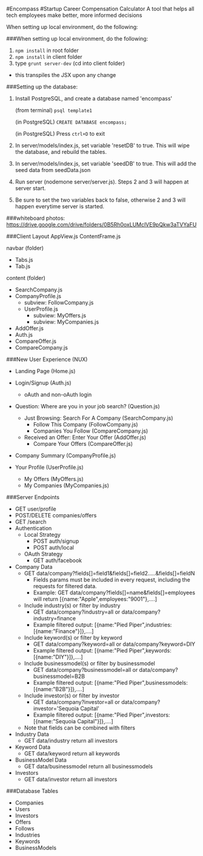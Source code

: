 #Encompass
#Startup Career Compensation Calculator
A tool that helps all tech employees make better, more informed decisions

When setting up local environment, do the following:

###When setting up local environment, do the following:
1. `npm install` in root folder
2. `npm install` in client folder
3. type `grunt server-dev` (cd into client folder)
  * this transpiles the JSX upon any change

###Setting up the database:

1. Install PostgreSQL, and create a database named 'encompass' 

      (from terminal) `psql template1`
      
      (in PostgreSQL) `CREATE DATABASE encompass;`
      
      (in PostgreSQL) Press `ctrl+D` to exit

2. In server/models/index.js, set variable 'resetDB' to true. This will wipe the database, and rebuild the tables.
3. In server/models/index.js, set variable 'seedDB' to true. This will add the seed data from seedData.json
4. Run server (nodemone server/server.js). Steps 2 and 3 will happen at server start.
5. Be sure to set the two variables back to false, otherwise 2 and 3 will happen everytime server is started.


###whiteboard photos:
https://drive.google.com/drive/folders/0B5Rh0oxLUMclVE9pQkw3aTVYaFU

###Client Layout
AppView.js
ContentFrame.js

navbar (folder)
* Tabs.js
* Tab.js

content (folder)
* SearchCompany.js
* CompanyProfile.js
    * subview: FollowCompany.js
  * UserProfile.js
    * subview: MyOffers.js
    * subview: MyCompanies.js
* AddOffer.js
* Auth.js
* CompareOffer.js
* CompareCompany.js

###New User Experience (NUX)
* Landing Page (Home.js)
* Login/Signup (Auth.js)
  * oAuth and non-oAuth login
* Question: Where are you in your job search? (Question.js)
  * Just Browsing: Search For A Company (SearchCompany.js)
    * Follow This Company (FollowCompany.js)
    * Companies You Follow (CompareCompany.js)
  * Received an Offer: Enter Your Offer (AddOffer.js)
    * Compare Your Offers (CompareOffer.js)
* Company Summary (CompanyProfile.js)

* Your Profile (UserProfile.js)
  * My Offers (MyOffers.js)
  * My Companies (MyCompanies.js)



###Server Endpoints
* GET user/profile
* POST/DELETE companies/offers
* GET /search
* Authentication
  * Local Strategy
    * POST auth/signup
    * POST auth/local
  * OAuth Strategy
    * GET auth/facebook
* Company Data
  * GET data/company?fields[]=field1&fields[]=field2.....&fields[]=fieldN
    * Fields params must be included in every request, including the requests for filtered data.
    * Example: GET data/company?fields[]=name&fields[]=employees will return [{name:"Apple",employees:"9001"},....]
  * Include industry(s) or filter by industry
    * GET data/company?industry=all or data/company?industry=finance
    * Example filtered output: [{name:"Pied Piper",industries:[{name:"Finance"}]},....]
  * Include keyword(s) or filter by keyword
    * GET data/company?keyword=all or data/company?keyword=DIY
    * Example filtered output: [{name:"Pied Piper",keywords:[{name:"DIY"}]},....]
  * Include businessmodel(s) or filter by businessmodel
    * GET data/company?businessmodel=all or data/company?businessmodel=B2B
    * Example filtered output: [{name:"Pied Piper",businessmodels:[{name:"B2B"}]},....]
  * Include investor(s) or filter by investor
    * GET data/company?investor=all or data/company?investor='Sequoia Capital'
    * Example filtered output: [{name:"Pied Piper",investors:[{name:"Sequoia Capital"}]},....]
  * Note that fields can be combined with filters
* Industry Data
  * GET data/industry return all investors
* Keyword Data
  * GET data/keyword return all keywords
* BusinessModel Data
  * GET data/businessmodel return all businessmodels
* Investors
  * GET data/investor return all investors

###Database Tables
* Companies
* Users
* Investors
* Offers
* Follows
* Industries
* Keywords
* BusinessModels

